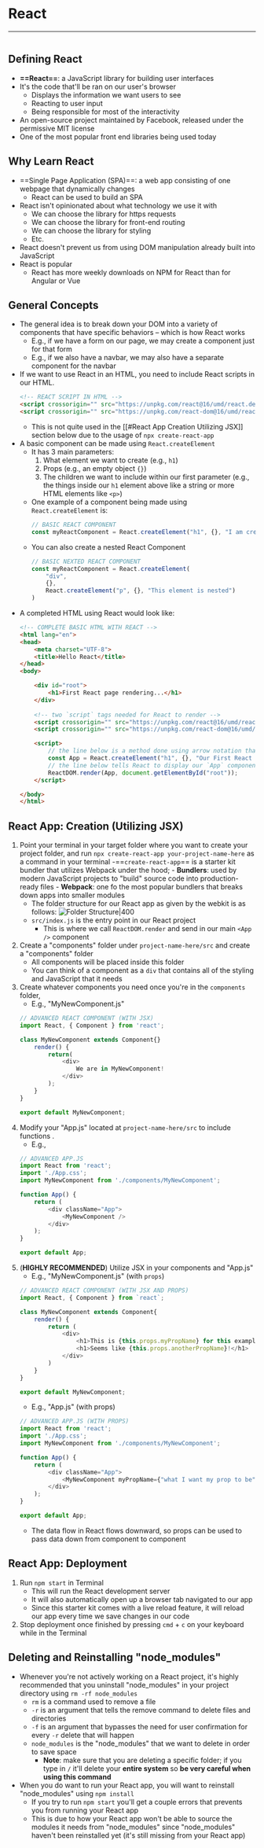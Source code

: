 # React
---
```toc
```

## Defining React
- **==React==**: a JavaScript library for building user interfaces
- It's the code that'll be ran on our user's browser
	- Displays the information we want users to see
	- Reacting to user input
	- Being responsible for most of the interactivity
- An open-source project maintained by Facebook, released under the permissive MIT license
- One of the most popular front end libraries being used today


## Why Learn React
- ==Single Page Application (SPA)==: a web app consisting of one webpage that dynamically changes
	- React can be used to build an SPA
- React isn't opinionated about what technology we use it with
	- We can choose the library for https requests
	- We can choose the library for front-end routing
	- We can choose the library for styling
	- Etc.
- React doesn't prevent us from using DOM manipulation already built into JavaScript
- React is popular
	- React has more weekly downloads on NPM for React than for Angular or Vue


## General Concepts
- The general idea is to break down your DOM into a variety of components that have specific behaviors – which is how React works
	- E.g., if we have a form on our page, we may create a component just for that form
	- E.g., if we also have a navbar, we may also have a separate component for the navbar
- If we want to use React in an HTML, you need to include React scripts in our HTML.
	```html
	<!-- REACT SCRIPT IN HTML -->
	<script crossorigin="" src="https://unpkg.com/react@16/umd/react.development.js"></script>
	<script crossorigin="" src="https://unpkg.com/react-dom@16/umd/react-dom.development.js"></script>
	```
	- This is not quite used  in the [[#React App Creation Utilizing JSX]] section below due to the usage of `npx create-react-app`
- A basic component can be made using `React.createElement`
	- It has 3 main parameters:
		1. What element we want to create (e.g., `h1`)
		2. Props (e.g., an empty object `{}`)
		3. The children we want to include within our first parameter (e.g., the things inside our `h1` element above like a string or more HTML elements like `<p>`)
	- One example of a component being made using `React.createElement` is:
		```js
		// BASIC REACT COMPONENT
		const myReactComponent = React.createElement("h1", {}, "I am creating my first React component")
		```
	- You can also create a nested React Component
		```js
		// BASIC NEXTED REACT COMPONENT
		const myReactComponent = React.createElement(
			"div", 
			{}, 
			React.createElement("p", {}, "This element is nested")
		)
		```
- A completed HTML using React would look like:
	```html
	<!-- COMPLETE BASIC HTML WITH REACT -->
	<html lang="en">
	<head>
		<meta charset="UTF-8">
		<title>Hello React</title>
	</head>
	<body>

		<div id="root">
			<h1>First React page rendering...</h1>
		</div>
		
		<!-- two `script` tags needed for React to render -->
		<script crossorigin="" src="https://unpkg.com/react@16/umd/react.development.js"></script>
		<script crossorigin="" src="https://unpkg.com/react-dom@16/umd/react-dom.development.js"></script>

		<script>
			// the line below is a method done using arrow notation that returns a new React element
			const App = React.createElement("h1", {}, "Our First React page has rendered");
			// the line below tells React to display our `App` component made above as a method within the element that has an id of `root`
			ReactDOM.render(App, document.getElementById("root"));
		</script>
	
	</body>
	</html>
	```


## React App: Creation (Utilizing JSX)
1. Point your terminal in your target folder where you want to create your project folder, and run `npx create-react-app your-project-name-here` as a command in your terminal
	-==`create-react-app`== is a starter kit bundler that utilizes Webpack under the hood; 
		- **Bundlers**: used by modern JavaScript projects to "build" source code into production-ready files
		- **Webpack**: one fo the most popular bundlers that breaks down apps into smaller modules
	-  The folder structure for our React app as given by the webkit is as follows: ![Folder Structure|400](https://s3.amazonaws.com/General_V88/boomyeah2015/codingdojo/curriculum/content/chapter/react-project-structure.PNG) 
	- `src/index.js` is the entry point in our React project
		- This is where we call `ReactDOM.render` and send in our main `<App />` component
2. Create a "components" folder under `project-name-here/src` and create a "components" folder
	- All components will be placed inside this folder
	- You can think of a component as a `div` that contains all of the styling and JavaScript that it needs
3. Create whatever components you need  once you're in the `components` folder,
	- E.g., "MyNewComponent.js"
	```js
	// ADVANCED REACT COMPONENT (WITH JSX)
	import React, { Component } from 'react';
	
	class MyNewComponent extends Component{}
		render() {
			return(
				<div>
					We are in MyNewComponent!
				</div>
			);
		}
	}
	
	export default MyNewComponent;
	```
4.  Modify your "App.js" located at `project-name-here/src` to include functions .
	- E.g., 
	```js
	// ADVANCED APP.JS
	import React from 'react';
	import './App.css';
	import MyNewComponent from './components/MyNewComponent';
	
	function App() {
		return (
			<div className="App">
				<MyNewComponent />
			</div>
		);
	}
	
	export default App;
	```
5. (**HIGHLY RECOMMENDED**) Utilize JSX in your components and "App.js"
	- E.g., "MyNewComponent.js" (with `props`)
	```js
	// ADVANCED REACT COMPONENT (WITH JSX AND PROPS)
	import React, { Component } from `react`;
	
	class MyNewComponent extends Component{
		render() {
			return (
				<div>
					<h1>This is {this.props.myPropName} for this example</h1>
					<h1>Seems like {this.props.anotherPropName}!</h1>
				</div>
			)
		}
	}
	
	export default MyNewComponent;
	```
	- E.g., "App.js" (with props)
	```js
	// ADVANCED APP.JS (WITH PROPS)
	import React from 'react';
	import './App.css';
	import MyNewComponent from './components/MyNewComponent';
	
	function App() {
		return (
			<div className="App">
				<MyNewComponent myPropName={"what I want my prop to be"} another PropName ={"life is good"}/>
			</div>
		);
	}
	
	export default App;
	```
	- The data flow in React flows downward, so props can be used to pass data down from component to component


## React App: Deployment
1. Run `npm start`  in Terminal
	- This will run the React development server
	- It will also automatically open up a browser tab navigated to our app
	- Since this starter kit comes with a live reload feature, it will reload our app every time we save changes in our code
2. Stop deployment once finished by pressing `cmd` + `c` on your keyboard while in the Terminal


## Deleting and Reinstalling "node_modules"
- Whenever you're not actively working on a  React project, it's highly recommended that you uninstall "node_modules" in your project directory using `rm -rf node_modules`
	- `rm` is a command used to remove a file
	- `-r` is an argument that tells the remove command to delete files and directories
	- `-f` is an argument that bypasses the need for user confirmation for every `-r` delete that will happen
	- `node_modules` is the "node_modules" that we want to delete in order to save space
		- **Note**: make sure that you are deleting a specific folder; if you type in `/` it'll delete your **entire system** so **be very careful when using this command**
- When you do want to run your React app, you will want to reinstall "node_modules" using `npm install` 
	- If you try to run `npm start` you'll get a couple errors that prevents you from running your React app
	- This is due to how your React app won't be able to source the modules it needs from "node_modules" since "node_modules" haven't been reinstalled yet (it's still missing from your React app)